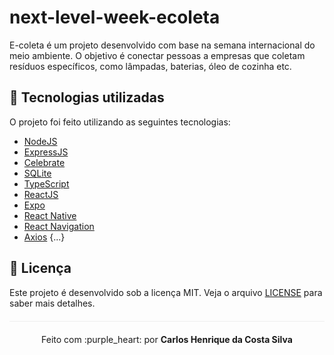 # next-level-week-ecoleta
E-coleta é um projeto desenvolvido com base na semana internacional do meio ambiente. O objetivo é conectar pessoas a empresas que coletam resíduos específicos, como lâmpadas, baterias, óleo de cozinha etc.

## :rocket: Tecnologias utilizadas

O projeto foi feito utilizando as seguintes tecnologias:

- [NodeJS](https://nodejs.org/en/)
- [ExpressJS](https://expressjs.com/pt-br/)
- [Celebrate](https://www.npmjs.com/package/celebrate)
- [SQLite](https://www.sqlite.org/index.html)
- [TypeScript](https://www.typescriptlang.org/)
- [ReactJS](https://reactjs.org/)
- [Expo](https://expo.io/)
- [React Native](https://reactnative.dev/)
- [React Navigation](https://reactnavigation.org/)
- [Axios](https://github.com/axios/axios)
{...}

## :page_facing_up: Licença 
Este projeto é desenvolvido sob a licença MIT. Veja o arquivo [LICENSE](LICENSE.md) para saber mais detalhes.

<p align="center" style="margin-top: 20px; border-top: 1px solid #eee; padding-top: 20px;">Feito com :purple_heart: por <strong> Carlos Henrique da Costa Silva </strong> </p>
